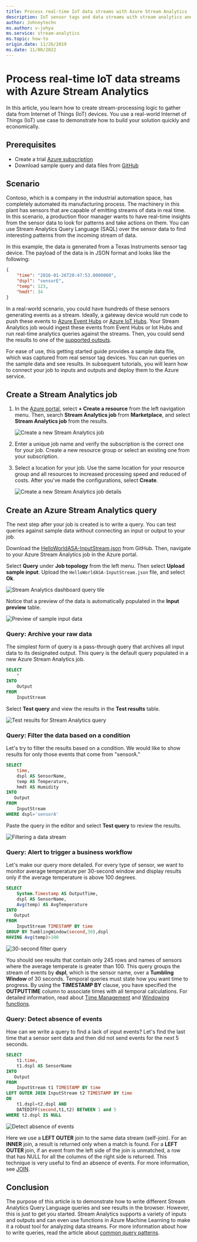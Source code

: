 ```yaml
---
title: Process real-time IoT data streams with Azure Stream Analytics
description: IoT sensor tags and data streams with stream analytics and real-time data processing
author: Johnnytechn
ms.author: v-johya
ms.service: stream-analytics
ms.topic: how-to
origin.date: 11/26/2019
ms.date: 11/08/2022
---
```

# Process real-time IoT data streams with Azure Stream Analytics

In this article, you learn how to create stream-processing logic to gather data from Internet of Things (IoT) devices. You use a real-world Internet of Things (IoT) use case to demonstrate how to build your solution quickly and economically.

## Prerequisites

* Create a trial [Azure subscription](https://www.microsoft.com/china/azure/index.html?fromtype=cn)
* Download sample query and data files from [GitHub](https://github.com/Azure/azure-stream-analytics/tree/master/Samples/GettingStarted)
<!--Correct in MC: https://github.com/Azure/azure-stream-analytics/tree/master/Samples/GettingStarted-->

## Scenario

Contoso, which is a company in the industrial automation space, has completely automated its manufacturing process. The machinery in this plant has sensors that are capable of emitting streams of data in real time. In this scenario, a production floor manager wants to have real-time insights from the sensor data to look for patterns and take actions on them. You can use Stream Analytics Query Language (SAQL) over the sensor data to find interesting patterns from the incoming stream of data.

In this example, the data is generated from a Texas Instruments sensor tag device. The payload of the data is in JSON format and looks like the following:

```json
{
    "time": "2016-01-26T20:47:53.0000000",  
    "dspl": "sensorE",  
    "temp": 123,  
    "hmdt": 34  
}  
```

In a real-world scenario, you could have hundreds of these sensors generating events as a stream. Ideally, a gateway device would run code to push these events to [Azure Event Hubs](https://www.azure.cn/home/features/event-hubs/) or [Azure IoT Hubs](https://www.azure.cn/home/features/iot-hub/). Your Stream Analytics job would ingest these events from Event Hubs or Iot Hubs and run real-time analytics queries against the streams. Then, you could send the results to one of the [supported outputs](stream-analytics-define-outputs.md).

For ease of use, this getting started guide provides a sample data file, which was captured from real sensor tag devices. You can run queries on the sample data and see results. In subsequent tutorials, you will learn how to connect your job to inputs and outputs and deploy them to the Azure service.

## Create a Stream Analytics job

<!--Correct in MC-->
1. In the [Azure portal](https://portal.azure.cn), select **+ Create a resource** from the left navigation menu. Then, search **Stream Analytics job** from **Marketplace**, and select **Stream Analytics job** from the results.
   
    ![Create a new Stream Analytics job](./media/stream-analytics-get-started-with-iot-devices/stream-analytics-get-started-with-iot-devices-02.png)

1. Enter a unique job name and verify the subscription is the correct one for your job. Create a new resource group or select an existing one from your subscription.

1. Select a location for your job. Use the same location for your resource group and all resources to increased processing speed and reduced of costs. After you've made the configurations, select **Create**.
   
    ![Create a new Stream Analytics job details](./media/stream-analytics-get-started-with-iot-devices/stream-analytics-get-started-with-iot-devices-03.png)

## Create an Azure Stream Analytics query
The next step after your job is created is to write a query. You can test queries against sample data without connecting an input or output to your job.

Download the [HelloWorldASA-InputStream.json](https://github.com/Azure/azure-stream-analytics/blob/master/Samples/GettingStarted/HelloWorldASA-InputStream.json
) from GitHub. Then, navigate to your Azure Stream Analytics job in the Azure portal.

Select **Query** under **Job topology** from the left menu. Then select **Upload sample input**. Upload the `HelloWorldASA-InputStream.json` file, and select **Ok**.

![Stream Analytics dashboard query tile](./media/stream-analytics-get-started-with-iot-devices/stream-analytics-get-started-with-iot-devices-05.png)

Notice that a preview of the data is automatically populated in the **Input preview** table.

![Preview of sample input data](./media/stream-analytics-get-started-with-iot-devices/input-preview.png)

### Query: Archive your raw data

The simplest form of query is a pass-through query that archives all input data to its designated output. This query is the default query populated in a new Azure Stream Analytics job.

```sql
SELECT 
    *
INTO
    Output
FROM
    InputStream
```

Select **Test query** and view the results in the **Test results** table.

![Test results for Stream Analytics query](./media/stream-analytics-get-started-with-iot-devices/stream-analytics-get-started-with-iot-devices-07.png)

### Query: Filter the data based on a condition

Let's try to filter the results based on a condition. We would like to show results for only those events that come from "sensorA."

```sql
SELECT 
    time,
    dspl AS SensorName,
    temp AS Temperature,
    hmdt AS Humidity
INTO
   Output
FROM
    InputStream
WHERE dspl='sensorA'
```

Paste the query in the editor and select **Test query** to review the results.

![Filtering a data stream](./media/stream-analytics-get-started-with-iot-devices/stream-analytics-get-started-with-iot-devices-08.png)

### Query: Alert to trigger a business workflow

Let's make our query more detailed. For every type of sensor, we want to monitor average temperature per 30-second window and display results only if the average temperature is above 100 degrees.

```sql
SELECT 
    System.Timestamp AS OutputTime,
    dspl AS SensorName,
    Avg(temp) AS AvgTemperature
INTO
   Output
FROM
    InputStream TIMESTAMP BY time
GROUP BY TumblingWindow(second,30),dspl
HAVING Avg(temp)>100
```

![30-second filter query](./media/stream-analytics-get-started-with-iot-devices/stream-analytics-get-started-with-iot-devices-10.png)

You should see results that contain only 245 rows and names of sensors where the average temperate is greater than 100. This query groups the stream of events by **dspl**, which is the sensor name, over a **Tumbling Window** of 30 seconds. Temporal queries must state how you want time to progress. By using the **TIMESTAMP BY** clause, you have specified the **OUTPUTTIME** column to associate times with all temporal calculations. For detailed information, read about [Time Management](https://learn.microsoft.com/stream-analytics-query/time-management-azure-stream-analytics) and [Windowing functions](https://learn.microsoft.com/stream-analytics-query/windowing-azure-stream-analytics).

### Query: Detect absence of events

How can we write a query to find a lack of input events? Let's find the last time that a sensor sent data and then did not send events for the next 5 seconds.

```sql
SELECT 
    t1.time,
    t1.dspl AS SensorName
INTO
   Output
FROM
    InputStream t1 TIMESTAMP BY time
LEFT OUTER JOIN InputStream t2 TIMESTAMP BY time
ON
    t1.dspl=t2.dspl AND
    DATEDIFF(second,t1,t2) BETWEEN 1 and 5
WHERE t2.dspl IS NULL
```

![Detect absence of events](./media/stream-analytics-get-started-with-iot-devices/stream-analytics-get-started-with-iot-devices-11.png)

Here we use a **LEFT OUTER** join to the same data stream (self-join). For an **INNER** join, a result is returned only when a match is found.  For a **LEFT OUTER** join, if an event from the left side of the join is unmatched, a row that has NULL for all the columns of the right side is returned. This technique is very useful to find an absence of events. For more information, see [JOIN](https://learn.microsoft.com/stream-analytics-query/join-azure-stream-analytics).

## Conclusion

The purpose of this article is to demonstrate how to write different Stream Analytics Query Language queries and see results in the browser. However, this is just to get you started. Stream Analytics supports a variety of inputs and outputs and can even use functions in Azure Machine Learning to make it a robust tool for analyzing data streams. For more information about how to write queries, read the article about [common query patterns](stream-analytics-stream-analytics-query-patterns.md).


